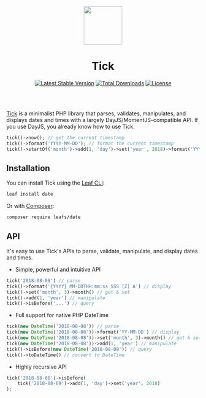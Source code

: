<!-- markdownlint-disable no-inline-html -->
<p align="center">
  <br><br>
  <img src="https://leafphp.dev/logo-circle.png" height="100"/>
  <br>
</p>

<h1 align="center">Tick</h1>

<p align="center">
	<a href="https://packagist.org/packages/leafs/date"
		><img
			src="https://poser.pugx.org/leafs/date/v/stable"
			alt="Latest Stable Version"
	/></a>
	<a href="https://packagist.org/packages/leafs/date"
		><img
			src="https://poser.pugx.org/leafs/date/downloads"
			alt="Total Downloads"
	/></a>
	<a href="https://packagist.org/packages/leafs/date"
		><img
			src="https://poser.pugx.org/leafs/date/license"
			alt="License"
	/></a>
</p>
<br />
<br />

[Tick](https://leafphp.dev/docs/utils/date.html) is a minimalist PHP library that parses, validates, manipulates, and displays dates and times with a largely DayJS/MomentJS-compatible API. If you use DayJS, you already know how to use Tick.

```php
tick()->now(); // get the current timestamp
tick()->format('YYYY-MM-DD'); // format the current timestamp
tick()->startOf('month')->add(1, 'day')->set('year', 2018)->format('YYYY-MM-DD HH:mm:ss');
```

## Installation

You can install Tick using the [Leaf CLI](https://cli.leafphp.dev):

```bash
leaf install date
```

Or with [Composer](https://getcomposer.org/):

```bash
composer require leafs/date
```

## API

It's easy to use Tick's APIs to parse, validate, manipulate, and display dates and times.

- Simple, powerful and intuitive API

```php
tick('2018-08-08') // parse
tick()->format('{YYYY} MM-DDTHH:mm:ss SSS [Z] A') // display
tick()->set('month', 3)->month() // get & set
tick()->add(1, 'year') // manipulate
tick()->isBefore('...') // query
```

- Full support for native PHP DateTime

```php
tick(new DateTime('2018-08-08')) // parse
tick(new DateTime('2018-08-08'))->format('YY-MM-DD') // display
tick(new DateTime('2018-08-08'))->set('month', 3)->month() // get & set
tick(new DateTime('2018-08-08'))->add(1, 'year') // manipulate
tick()->isBefore(new DateTime('2018-08-09')) // query
tick()->toDateTime() // convert to DateTime
```

- Highly recursive API

```php
tick('2018-08-08')->isBefore(
	tick('2018-08-09')->add(1, 'day')->set('year', 2018)
);
```

